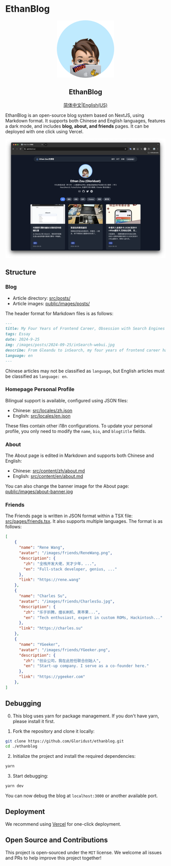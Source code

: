 # EthanBlog

<p align="center">
  <a href="#">
    <img width="180" src="public/favicon.png">
  </a>
</p>
<h2 align="center">EthanBlog</h2>

<div align="center"><p><a href="./README.md">简体中文</a>|<a href="./README_EN.md">English(US)</a></p></div>

EthanBlog is an open-source blog system based on NextJS, using Markdown format. It supports both Chinese and English languages, features a dark mode, and includes **blog, about, and friends** pages. It can be deployed with one click using Vercel.

<p align="center">
    <img src="public/images/preview.png">
</p>

## Structure

### Blog

- Article directory: [src/posts/](src/posts/)
- Article images: [public/images/posts/](public/images/posts/)

The header format for Markdown files is as follows:

```markdown
---
title: My Four Years of Frontend Career, Obsession with Search Engines
tags: Essay
date: 2024-9-25  
img: /images/posts/2024-09-25/inSearch-webui.jpg
describe: From Gleandu to inSearch, my four years of frontend career have always been obsessed with search engines.
language: en
---
```

Chinese articles may not be classified as `language`, but English articles must be classified as `language: en`.

### Homepage Personal Profile

Bilingual support is available, configured using JSON files:

- Chinese: [src/locales/zh.json](src/locales/zh.json)
- English: [src/locales/en.json](src/locales/en.json)

These files contain other i18n configurations. To update your personal profile, you only need to modify the `name`, `bio`, and `blogtitle` fields.

### About

The About page is edited in Markdown and supports both Chinese and English:

- Chinese: [src/content/zh/about.md](src/content/zh/about.md)
- English: [src/content/en/about.md](src/content/en/about.md)

You can also change the banner image for the About page: [public/images/about-banner.jpg](public/images/about-banner.jpg)

### Friends

The Friends page is written in JSON format within a TSX file: [src/pages/friends.tsx](src/pages/friends.tsx). It also supports multiple languages. The format is as follows:

```json
[
    {
      "name": "Rene Wang",
      "avatar": "/images/friends/ReneWang.png",
      "description": {
        "zh": "全栈开发大佬，天才少年，...",
        "en": "Full-stack developer, genius, ..."
      },
      "link": "https://rene.wang"
    },
    {
      "name": "Charles Su",
      "avatar": "/images/friends/CharlesSu.jpg",
      "description": {
        "zh": "乐于折腾，擅长刷机、黑苹果...",
        "en": "Tech enthusiast, expert in custom ROMs, Hackintosh..."
      },
      "link": "https://charles.su"
    },
    {
      "name": "YGeeker",
      "avatar": "/images/friends/YGeeker.png",
      "description": {
        "zh": "创业公司，我在此担任联合创始人",
        "en": "Start-up company. I serve as a co-founder here."
      },
      "link": "https://ygeeker.com"
    },
]
```

## Debugging

0. This blog uses yarn for package management. If you don't have yarn, please install it first.

1. Fork the repository and clone it locally:

```bash
git clone https://github.com/Gloridust/ethanblog.git
cd ./ethanblog
```

2. Initialize the project and install the required dependencies:

```bash
yarn
```

3. Start debugging:

```bash
yarn dev
```

You can now debug the blog at `localhost:3000` or another available port.

## Deployment

We recommend using [Vercel](https://vercel.com/new/) for one-click deployment.

## Open Source and Contributions

This project is open-sourced under the `MIT` license. We welcome all issues and PRs to help improve this project together!